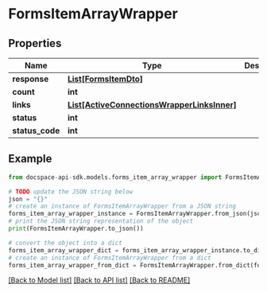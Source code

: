 # FormsItemArrayWrapper

## Properties

Name | Type | Description | Notes
------------ | ------------- | ------------- | -------------
**response** | [**List[FormsItemDto]**](FormsItemDto.md) |  | [optional] 
**count** | **int** |  | [optional] 
**links** | [**List[ActiveConnectionsWrapperLinksInner]**](ActiveConnectionsWrapperLinksInner.md) |  | [optional] 
**status** | **int** |  | [optional] 
**status_code** | **int** |  | [optional] 

## Example

```python
from docspace-api-sdk.models.forms_item_array_wrapper import FormsItemArrayWrapper

# TODO update the JSON string below
json = "{}"
# create an instance of FormsItemArrayWrapper from a JSON string
forms_item_array_wrapper_instance = FormsItemArrayWrapper.from_json(json)
# print the JSON string representation of the object
print(FormsItemArrayWrapper.to_json())

# convert the object into a dict
forms_item_array_wrapper_dict = forms_item_array_wrapper_instance.to_dict()
# create an instance of FormsItemArrayWrapper from a dict
forms_item_array_wrapper_from_dict = FormsItemArrayWrapper.from_dict(forms_item_array_wrapper_dict)
```
[[Back to Model list]](../README.md#documentation-for-models) [[Back to API list]](../README.md#documentation-for-api-endpoints) [[Back to README]](../README.md)


